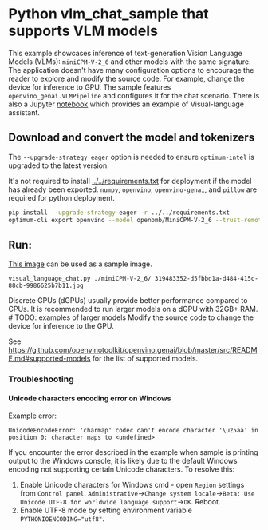 # Python vlm_chat_sample that supports VLM models

This example showcases inference of text-generation Vision Language Models (VLMs): `miniCPM-V-2_6` and other models with the same signature. The application doesn't have many configuration options to encourage the reader to explore and modify the source code. For example, change the device for inference to GPU. The sample features `openvino_genai.VLMPipeline` and configures it for the chat scenario. There is also a Jupyter [notebook](https://github.com/openvinotoolkit/openvino_notebooks/tree/latest/notebooks/minicpm-v-multimodal-chatbot) which provides an example of Visual-language assistant.

## Download and convert the model and tokenizers

The `--upgrade-strategy eager` option is needed to ensure `optimum-intel` is upgraded to the latest version.

It's not required to install [../../requirements.txt](../../requirements.txt) for deployment if the model has already been exported. `numpy`, `openvino`, `openvino-genai`, and `pillow` are required for python deployment.

```sh
pip install --upgrade-strategy eager -r ../../requirements.txt
optimum-cli export openvino --model openbmb/MiniCPM-V-2_6 --trust-remote-code MiniCPM-V-2_6
```

## Run:
[This image](https://github.com/openvinotoolkit/openvino_notebooks/assets/29454499/d5fbbd1a-d484-415c-88cb-9986625b7b11) can be used as a sample image.

`visual_language_chat.py ./miniCPM-V-2_6/ 319483352-d5fbbd1a-d484-415c-88cb-9986625b7b11.jpg`


Discrete GPUs (dGPUs) usually provide better performance compared to CPUs. It is recommended to run larger models on a dGPU with 32GB+ RAM. # TODO: examples of larger models
Modify the source code to change the device for inference to the GPU.

See https://github.com/openvinotoolkit/openvino.genai/blob/master/src/README.md#supported-models for the list of supported models.

### Troubleshooting

#### Unicode characters encoding error on Windows

Example error:
```
UnicodeEncodeError: 'charmap' codec can't encode character '\u25aa' in position 0: character maps to <undefined>
```

If you encounter the error described in the example when sample is printing output to the Windows console, it is likely due to the default Windows encoding not supporting certain Unicode characters. To resolve this:
1. Enable Unicode characters for Windows cmd - open `Region` settings from `Control panel`. `Administrative`->`Change system locale`->`Beta: Use Unicode UTF-8 for worldwide language support`->`OK`. Reboot.
2. Enable UTF-8 mode by setting environment variable `PYTHONIOENCODING="utf8"`.
